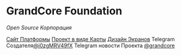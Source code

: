 # GrandCore Foundation
*Open Source Корпорация*

[Сайт Платформы](https://grandcore.org/)
[Проект в виде Карты](https://www.mindomo.com/mindmap/mind-map-83798b37459848089f13a01522e84907 )
[Дизайн Экранов](https://www.figma.com/file/NlikNEJQHliYlxI3MHhiSW/Share?node-id=0%3A1 )
Telegram Создателя[@i0zgMRV49fX](https://t.me/i0zgMRV49fX")
Telegram новости Проекта [@grandcore](https://t.me/grandcore)